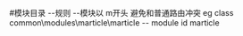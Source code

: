 #模块目录
--规则
--模块以 m开头 避免和普通路由冲突  eg class      common\modules\marticle\marticle
--                                    module id  marticle   